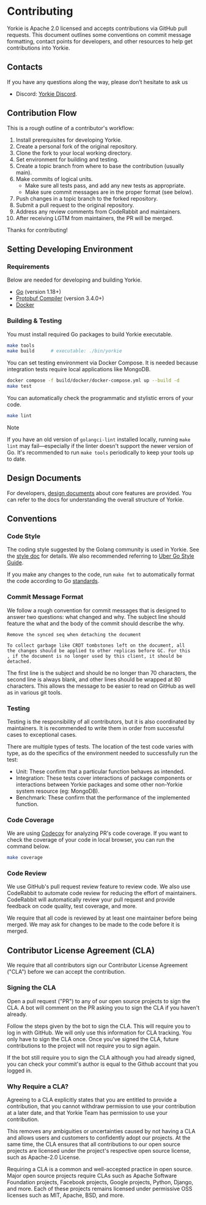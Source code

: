 # Contributing

Yorkie is Apache 2.0 licensed and accepts contributions via GitHub pull requests. This document outlines some conventions on commit message formatting, contact points for developers, and other resources to help get contributions into Yorkie.

## Contacts

If you have any questions along the way, please don’t hesitate to ask us

- Discord: [Yorkie Discord](https://discord.com/invite/MVEAwz9sBy).

## Contribution Flow

This is a rough outline of a contributor's workflow:

1. Install prerequisites for developing Yorkie.
2. Create a personal fork of the original repository.
3. Clone the fork to your local working directory.
4. Set environment for building and testing.
5. Create a topic branch from where to base the contribution (usually main).
6. Make commits of logical units.
   - Make sure all tests pass, and add any new tests as appropriate.
   - Make sure commit messages are in the proper format (see below).
7. Push changes in a topic branch to the forked repository.
8. Submit a pull request to the original repository.
9. Address any review comments from CodeRabbit and maintainers.
10. After receiving LGTM from maintainers, the PR will be merged.

Thanks for contributing!

## Setting Developing Environment

### Requirements

Below are needed for developing and building Yorkie.

- [Go](https://golang.org) (version 1.18+)
- [Protobuf Compiler](https://github.com/protocolbuffers/protobuf/releases) (version 3.4.0+)
- [Docker](https://www.docker.com/)

### Building & Testing

You must install required Go packages to build Yorkie executable.

```sh
make tools
make build		# executable: ./bin/yorkie
```

You can set testing environment via Docker Compose. It is needed because integration tests require local applications like MongoDB.

```sh
docker compose -f build/docker/docker-compose.yml up --build -d
make test
```

You can automatically check the programmatic and stylistic errors of your code.

```sh
make lint
```

> [!NOTE]  
> If you have an old version of `golangci-lint` installed locally, running `make lint` may fail—especially if the linter doesn't support the newer version of Go. It's recommended to run `make tools` periodically to keep your tools up to date.

## Design Documents

For developers, [design documents](design/README.md) about core features are provided. You can refer to the docs for understanding the overall structure of Yorkie.

## Conventions

### Code Style

The coding style suggested by the Golang community is used in Yorkie. See the [style doc](https://github.com/golang/go/wiki/CodeReviewComments) for details. We also recommended referring to [Uber Go Style Guide](https://github.com/uber-go/guide/blob/master/style.md).

If you make any changes to the code, run `make fmt` to automatically format the code according to Go [standards](https://golang.org/doc/effective_go.html#formatting).

### Commit Message Format

We follow a rough convention for commit messages that is designed to answer two questions: what changed and why. The subject line should feature the what and the body of the commit should describe the why.

```
Remove the synced seq when detaching the document

To collect garbage like CRDT tombstones left on the document, all
the changes should be applied to other replicas before GC. For this
, if the document is no longer used by this client, it should be
detached.
```

The first line is the subject and should be no longer than 70 characters, the second line is always blank, and other lines should be wrapped at 80 characters. This allows the message to be easier to read on GitHub as well as in various git tools.

### Testing

Testing is the responsibility of all contributors, but it is also coordinated by maintainers. It is recommended to write them in order from successful cases to exceptional cases.

There are multiple types of tests. The location of the test code varies with type, as do the specifics of the environment needed to successfully run the test:

- Unit: These confirm that a particular function behaves as intended.
- Integration: These tests cover interactions of package components or interactions between Yorkie packages and some other non-Yorkie system resource (eg: MongoDB).
- Benchmark: These confirm that the performance of the implemented function.

### Code Coverage

We are using [Codecov](https://about.codecov.io) for analyzing PR's code coverage. If you want to check the coverage of your code in local browser, you can run the command below.

```sh
make coverage
```

### Code Review

We use GitHub's pull request review feature to review code. We also use CodeRabbit to automate code review for reducing the effort of maintainers. CodeRabbit will automatically review your pull request and provide feedback on code quality, test coverage, and more.

We require that all code is reviewed by at least one maintainer before being merged. We may ask for changes to be made to the code before it is merged.

## Contributor License Agreement (CLA)

We require that all contributors sign our Contributor License Agreement ("CLA") before we can accept the contribution.

### Signing the CLA

Open a pull request ("PR") to any of our open source projects to sign the CLA. A bot will comment on the PR asking you to sign the CLA if you haven't already.

Follow the steps given by the bot to sign the CLA. This will require you to log in with GitHub. We will only use this information for CLA tracking. You only have to sign the CLA once. Once you've signed the CLA, future contributions to the project will not require you to sign again.

If the bot still require you to sign the CLA although you had already signed, you can check your commit's author is equal to the Github account that you logged in.

### Why Require a CLA?

Agreeing to a CLA explicitly states that you are entitled to provide a contribution, that you cannot withdraw permission to use your contribution at a later date, and that Yorkie Team has permission to use your contribution.

This removes any ambiguities or uncertainties caused by not having a CLA and allows users and customers to confidently adopt our projects. At the same time, the CLA ensures that all contributions to our open source projects are licensed under the project's respective open source license, such as Apache-2.0 License.

Requiring a CLA is a common and well-accepted practice in open source. Major open source projects require CLAs such as Apache Software Foundation projects, Facebook projects, Google projects, Python, Django, and more. Each of these projects remains licensed under permissive OSS licenses such as MIT, Apache, BSD, and more.
